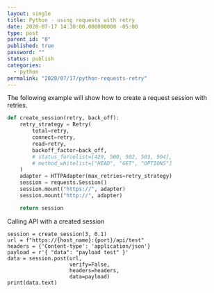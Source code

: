 ```yaml
---
layout: single
title: Python - using requests with retry
date: 2020-07-17 14:30:00.000000000 -05:00
type: post
parent_id: "0"
published: true
password: ""
status: publish
categories:
  - python
permalink: "2020/07/17/python-requests-retry"
---
```


The following example will show how to create a request session with retries.

```python
def create_session(retry, back_off):
    retry_strategy = Retry(
        total=retry,
        connect=retry,
        read=retry,
        backoff_factor=back_off,
        # status_forcelist=[429, 500, 502, 503, 504],
        # method_whitelist=["HEAD", "GET", "OPTIONS"]
    )
    adapter = HTTPAdapter(max_retries=retry_strategy)
    session = requests.Session()
    session.mount("https://", adapter)
    session.mount("http://", adapter)

    return session
```

Calling API with a created session

```
session = create_session(3, 0.1)
url = f"https://{host_name}:{port}/api/test"
headers = {'Content-type': 'application/json'}
payload = r'{ "data": "payload test" }'
data = session.post(url,
                    verify=False,
                    headers=headers,
                    data=payload)
print(data.text)
```

